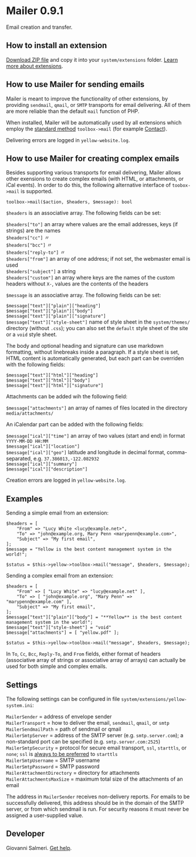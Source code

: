 # Mailer 0.9.1

Email creation and transfer.

## How to install an extension

[Download ZIP file](https://github.com/GiovanniSalmeri/yellow-mailer/archive/refs/heads/main.zip) and copy it into your `system/extensions` folder. [Learn more about extensions](https://github.com/annaesvensson/yellow-update).

## How to use Mailer for sending emails

Mailer is meant to improve the functionality of other extensions, by providing `sendmail`, `qmail`, or `SMTP` transports for email delivering. All of them are more reliable than the default `mail` function of PHP.

When installed, Mailer will be automatically used by all extensions which employ the [standard method](https://datenstrom.se/yellow/help/api-for-developers#yellow-toolbox) `toolbox->mail` (for example [Contact](https://github.com/annaesvensson/yellow-contact)).

Delivering errors are logged in `yellow-website.log`.

## How to use Mailer for creating complex emails

Besides supporting various transports for email delivering, Mailer allows other exensions to create complex emails (with HTML, or attachments, or iCal events). In order to do this, the following alternative interface of `toobox->mail` is supported.

`toolbox->mail($action, $headers, $message): bool`

`$headers` is an associative array. The following fields can be set:

`$headers["to"]` an array where values are the email addresses, keys (if strings) are the names  
`$headers["cc"]` 〃  
`$headers["bcc"]` 〃  
`$headers["reply-to"]` 〃  
`$headers["from"]` an array of one address; if not set, the webmaster email is used  
`$headers["subject"]` a string  
`$headers["custom"]` an array where keys are the names of the custom headers without `X-`, values are the contents of the headers  

`$message` is an associative array. The following fields can be set:

`$message["text"]["plain"]["heading"]`  
`$message["text"]["plain"]["body"]`  
`$message["text"]["plain"]["signature"]`  
`$message["text"]["style-sheet"]` name of style sheet in the `system/themes/` directory (without `.css`); you can also set the `default` style sheet of the site or a `void` style sheet.  

The body and optional heading and signature can use markdown formatting, without linebreaks inside a paragraph. If a style sheet is set, HTML content is automatically generated, but each part can be overriden with the following fields:

`$message["text"]["html"]["heading"]`  
`$message["text"]["html"]["body"]`  
`$message["text"]["html"]["signature"]`  

Attachments can be added wih the following field:

`$message["attachments"]` an array of names of files located in the directory `media/attachments/`  

An iCalendar part can be added with the following fields:

`$message["ical"]["time"]` an array of two values (start and end) in format `YYYY-MM-DD HH:MM`  
`$message["ical"]["location"]`  
`$message["ical"]["geo"]` latitude and longitude in decimal format, comma-separated, e.g. `37.386013,-122.082932`  
`$message["ical"]["summary"]`  
`$message["ical"]["description"]`  

Creation errors are logged in `yellow-website.log`.

## Examples

Sending a simple email from an extension:

```
$headers = [
    "From" => "Lucy White <lucy@example.net>",
    "To" => "john@example.org, Mary Penn <marypenn@example.com>",
    "Subject" => "My first email",
];
$message = "Yellow is the best content management system in the world!";

$status = $this->yellow->toolbox->mail("message", $headers, $message);
```

Sending a complex email from an extension:

```
$headers = [
    "From" => [ "Lucy White" => "lucy@example.net" ],
    "To" => [ "john@example.org", "Mary Penn" => "marypenn@example.com" ],
    "Subject" => "My first email",
];
$message["text"]["plain"]["body"] = "**Yellow** is the best content management system in the world!";
$message["text"]["style-sheet"] = "void"
$message["attachments"] = [ "yellow.pdf" ];

$status = $this->yellow->toolbox->mail("message", $headers, $message);
```

In `To`, `Cc`, `Bcc`, `Reply-To`, and `From` fields, either format of headers (associative array of strings or associative array of arrays) can actually be used for both simple and complex emails.

## Settings

The following settings can be configured in file `system/extensions/yellow-system.ini`:

`MailerSender` = address of envelope sender  
`MailerTransport` = how to deliver the email, `sendmail`, `qmail`, or `smtp`  
`MailerSendmailPath` = path of sendmail or qmail  
`MailerSmtpServer` = address of the SMTP server (e.g. `smtp.server.com`); a non-standard port can be specified (e.g. `smtp.server.com:2525`)  
`MailerSmtpSecurity` = protocol for secure email transport, `ssl`, `starttls`, or `none`; `ssl` is [always to be preferred](https://nostarttls.secvuln.info/) to `starttls`  
`MailerSmtpUsername` = SMTP username  
`MailerSmtpPassword` = SMTP password  
`MailerAttachmentDirectory` = directory for attachments  
`MailerAttachmentsMaxSize` = maximum total size of the attachments of an email  

The address in `MailerSender` receives non-delivery reports. For emails to be successfully delivered, this address should be in the domain of the SMTP server, or from which sendmail is run. For security reasons it must never be assigned a user-supplied value.

## Developer

Giovanni Salmeri. [Get help](https://datenstrom.se/yellow/help/).

